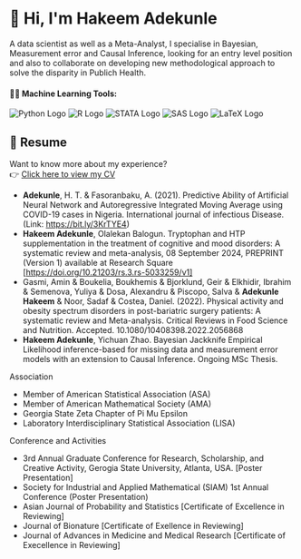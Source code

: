 # 👋 Hi, I'm Hakeem Adekunle

A data scientist as well as a Meta-Analyst, I specialise in Bayesian, Measurement error and Causal Inference, looking for an entry level position and also to collaborate on developing new methodological approach to solve the disparity in Publich Health.

#### 🧑‍💻 Machine Learning Tools:
<p align="left">
  <img src="https://img.shields.io/badge/Python-3776AB?style=for-the-badge&logo=python&logoColor=white" alt="Python Logo"/>
  <img src="https://img.shields.io/badge/R-276DC3?style=for-the-badge&logo=r&logoColor=white" alt="R Logo"/>
  <img src="https://img.shields.io/badge/STATA-00AEEF?style=for-the-badge&logo=data:image/svg+xml;base64,SOMEPLACEHOLDER&logoColor=white" alt="STATA Logo"/>
  <img src="https://img.shields.io/badge/SAS-005DAC?style=for-the-badge&logo=sas&logoColor=white" alt="SAS Logo"/>
  <img src="https://img.shields.io/badge/LaTeX-008080?style=for-the-badge&logo=latex&logoColor=white" alt="LaTeX Logo"/>
</p>

## 📄 Resume
Want to know more about my experience?  
👉 [Click here to view my CV](./cv.pdf)

-  **Adekunle**, H. T. & Fasoranbaku, A. (2021). Predictive Ability of Artificial Neural Network and Autoregressive Integrated Moving Average using COVID-19 cases in Nigeria. International journal of infectious Disease. (Link: https://bit.ly/3KrTYE4)
-  **Hakeem Adekunle**, Olalekan Balogun. Tryptophan and HTP supplementation in the treatment of cognitive and mood disorders: A systematic review and meta-analysis, 08 September 2024, PREPRINT (Version 1) available at Research Square [https://doi.org/10.21203/rs.3.rs-5033259/v1]
-  Gasmi, Amin & Boukelia, Boukhemis & Bjorklund, Geir & Elkhidir, Ibrahim & Semenova, Yuliya & Dosa, Alexandru & Piscopo, Salva & **Adekunle Hakeem** & Noor, Sadaf & Costea, Daniel. (2022). Physical activity and obesity spectrum disorders in post-bariatric surgery patients: A systematic review and Meta-analysis. Critical Reviews in Food Science and Nutrition. Accepted. 10.1080/10408398.2022.2056868
-  **Hakeem Adekunle**, Yichuan Zhao. Bayesian Jackknife Empirical Likelihood inference-based for missing data and measurement error models with an extension to Causal Inference. Ongoing MSc Thesis.

Association 
-  Member of American Statistical Association (ASA)
-  Member of American Mathematical Society (AMA)
-  Georgia State Zeta Chapter of Pi Mu Epsilon
-  Laboratory Interdisciplinary Statistical Association (LISA)
  
Conference and Activities

- 3rd Annual Graduate Conference for Research, Scholarship, and Creative Activity, Gerogia State University, Atlanta, USA. [Poster Presentation]
- Society for Industrial and Applied Mathematical (SIAM) 1st Annual Conference (Poster Presentation)
- Asian Journal of Probability and Statistics [Certificate of Excellence in Reviewing]
- Journal of Bionature [Certificate of Exellence in Reviewing]
- Journal of Advances in Medicine and Medical Research [Certificate of Execellence in Reviewing]
<!---
toptee2020/toptee2020 is a ✨ special ✨ repository because its `README.md` (this file) appears on your GitHub profile.
You can click the Preview link to take a look at your changes.
--->
